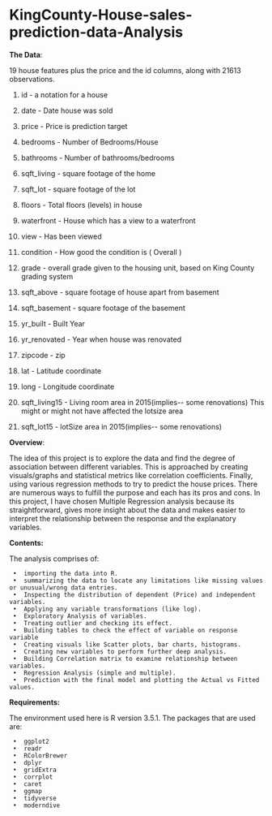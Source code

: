 # KingCounty-House-sales-prediction-data-Analysis


**The Data**:


19 house features plus the price and the id columns, along with 21613 observations.

1. id - a notation for a house

2. date - Date house was sold

3. price - Price is prediction target

4. bedrooms - Number of Bedrooms/House

5. bathrooms - Number of bathrooms/bedrooms

6. sqft_living - square footage of the home

7. sqft_lot - square footage of the lot

8. floors - Total floors (levels) in house

9. waterfront - House which has a view to a waterfront

10. view - Has been viewed

11. condition - How good the condition is ( Overall )

12. grade - overall grade given to the housing unit, based on King County grading system

13. sqft_above - square footage of house apart from basement

14. sqft_basement - square footage of the basement

15. yr_built - Built Year

16. yr_renovated - Year when house was renovated

17. zipcode - zip

18. lat - Latitude coordinate

19. long - Longitude coordinate

20. sqft_living15 - Living room area in 2015(implies-- some renovations) This might or might not have affected the lotsize area

21. sqft_lot15 - lotSize area in 2015(implies-- some renovations)



**Overview**:


The idea of this project is to explore the data and find the degree of association between different variables. This is approached by creating visuals/graphs and statistical metrics like correlation coefficients. Finally, using various regression methods to try to predict the house prices. There are numerous ways to fulfill the purpose and each has its pros and cons. In this project, I have chosen Multiple Regression analysis because its straightforward, gives more insight about the data and makes easier to interpret the relationship between the response and the explanatory variables.


**Contents:**


The analysis comprises of:

     •	importing the data into R.
     •	summarizing the data to locate any limitations like missing values or unusual/wrong data entries. 
     •	Inspecting the distribution of dependent (Price) and independent variables.
     •	Applying any variable transformations (like log).
     •	Exploratory Analysis of variables.
     •	Treating outlier and checking its effect.
     •	Building tables to check the effect of variable on response variable
     •	Creating visuals like Scatter plots, bar charts, histograms.
     •	Creating new variables to perform further deep analysis.
     •	Building Correlation matrix to examine relationship between variables.
     •	Regression Analysis (simple and multiple).
     •	Prediction with the final model and plotting the Actual vs Fitted values.

**Requirements:**

The environment used here is R version 3.5.1. The packages that are used are:

     •	ggplot2
     •	readr
     •	RColorBrewer
     •	dplyr
     •	gridExtra
     •	corrplot
     •	caret
     •	ggmap
     •	tidyverse
     •	moderndive

